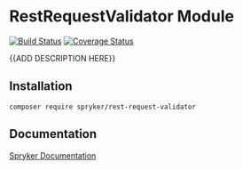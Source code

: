 # RestRequestValidator Module
[![Build Status](https://travis-ci.org/spryker/rest-request-validator.svg)](https://travis-ci.org/spryker/rest-request-validator)
[![Coverage Status](https://coveralls.io/repos/github/spryker/rest-request-validator/badge.svg)](https://coveralls.io/github/spryker/rest-request-validator)

{{ADD DESCRIPTION HERE}}

## Installation

```
composer require spryker/rest-request-validator
```

## Documentation

[Spryker Documentation](https://academy.spryker.com/developing_with_spryker/module_guide/modules.html)
